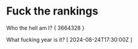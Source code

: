 # Fuck the rankings

Who the hell am I?
{ 3664328 }

What fucking year is it?
[ 2024-08-24T17:30:00Z ]
